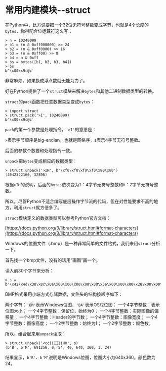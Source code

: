 # 常用内建模块--struct

在Python中，比方说要把一个32位无符号整数变成字节，也就是4个长度的`bytes`，你得配合位运算符这么写：


```
> n = 10240099
> b1 = (n & 0xff000000) >> 24
> b2 = (n & 0xff0000) >> 16
> b3 = (n & 0xff00) >> 8
> b4 = n & 0xff
> bs = bytes([b1, b2, b3, b4])
> bs
b'\x00\x9c@c'
```


非常麻烦。如果换成浮点数就无能为力了。


好在Python提供了一个`struct`模块来解决`bytes`和其他二进制数据类型的转换。


`struct`的`pack`函数把任意数据类型变成`bytes`：


```
> import struct
> struct.pack('>I', 10240099)
b'\x00\x9c@c'
```


`pack`的第一个参数是处理指令，`'>I'`的意思是：


`>`表示字节顺序是big-endian，也就是网络序，`I`表示4字节无符号整数。


后面的参数个数要和处理指令一致。


`unpack`把`bytes`变成相应的数据类型：


```
> struct.unpack('>IH', b'\xf0\xf0\xf0\xf0\x80\x80')
(4042322160, 32896)
```


根据`>IH`的说明，后面的`bytes`依次变为`I`：4字节无符号整数和`H`：2字节无符号整数。


所以，尽管Python不适合编写底层操作字节流的代码，但在对性能要求不高的地方，利用`struct`就方便多了。


`struct`模块定义的数据类型可以参考Python官方文档：


[https://docs.python.org/3/library/struct.html#format-characters](https://docs.python.org/3/library/struct.html#format-characters)


Windows的位图文件（.bmp）是一种非常简单的文件格式，我们来用`struct`分析一下。


首先找一个bmp文件，没有的话用“画图”画一个。


读入前30个字节来分析：


```
> s = b'\x42\x4d\x38\x8c\x0a\x00\x00\x00\x00\x00\x36\x00\x00\x00\x28\x00\x00\x00\x80\x02\x00\x00\x68\x01\x00\x00\x01\x00\x18\x00'
```


BMP格式采用小端方式存储数据，文件头的结构按顺序如下：


两个字节：`'BM'`表示Windows位图，`'BA'`表示OS/2位图；
一个4字节整数：表示位图大小；
一个4字节整数：保留位，始终为0；
一个4字节整数：实际图像的偏移量；
一个4字节整数：Header的字节数；
一个4字节整数：图像宽度；
一个4字节整数：图像高度；
一个2字节整数：始终为1；
一个2字节整数：颜色数。


所以，组合起来用`unpack`读取：


```
> struct.unpack('<ccIIIIIIHH', s)
(b'B', b'M', 691256, 0, 54, 40, 640, 360, 1, 24)
```


结果显示，`b'B'`、`b'M'`说明是Windows位图，位图大小为640x360，颜色数为24。

